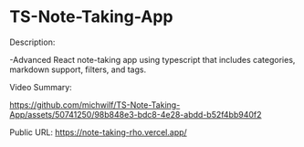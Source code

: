 # TS-Note-Taking-App

Description: 

-Advanced React note-taking app using typescript that includes categories, markdown support, filters, and tags. 

Video Summary:

https://github.com/michwilf/TS-Note-Taking-App/assets/50741250/98b848e3-bdc8-4e28-abdd-b52f4bb940f2

Public URL:
https://note-taking-rho.vercel.app/
